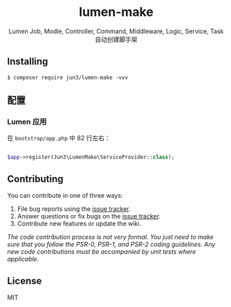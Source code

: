 <h1 align="center"> lumen-make </h1>

<p align="center"> Lumen Job, Modle, Controller, Command, Middleware, Logic, Service, Task 自动创建脚手架</p>


## Installing

```shell
$ composer require jun3/lumen-make -vvv
```

## 配置

### Lumen 应用

在 `bootstrap/app.php` 中 82 行左右：

```php

$app->register(Jun3\LumenMake\ServiceProvider::class);
```


## Contributing

You can contribute in one of three ways:

1. File bug reports using the [issue tracker](https://github.com/jun3/lumen-make/issues).
2. Answer questions or fix bugs on the [issue tracker](https://github.com/jun3/lumen-make/issues).
3. Contribute new features or update the wiki.

_The code contribution process is not very formal. You just need to make sure that you follow the PSR-0, PSR-1, and PSR-2 coding guidelines. Any new code contributions must be accompanied by unit tests where applicable._

## License

MIT